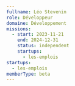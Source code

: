 ```yaml
---
fullname: Léo Stevenin
role: Développeur
domaine: Développement
missions:
  - start: 2023-11-21
    end: 2024-12-31
    status: independent
    startups:
      - les-emplois
startups:
  - les-emplois
memberType: beta
---
```

